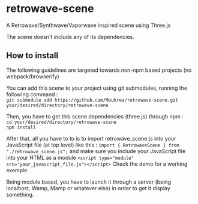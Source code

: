 # retrowave-scene
A Retrowave/Synthwave/Vaporwave inspired scene using Three.js

The scene doesn't include any of its dependencies.

## How to install
The following guidelines are targeted towards non-npm based projects (no webpack/browserify)

You can add this scene to your project using git submodules, running the following command :\
``git submodule add https://github.com/Moukrea/retrowave-scene.git your/desired/directory/retrowave-scene``

Then, you have to get this scene dependencies (three.js) through npm :\
``cd your/desired/directory/retrowave-scene``\
``npm install``

After that, all you have to to is to import retrowave_scene.js into your JavaScript file (at top level) like this :
``import { RetrowaveScene } from "./retrowave_scene.js";``
and make sure you include your JavaScript file into your HTML as a module
``<script type="module" src="your_javascript_file.js"></script>``
Check the demo for a working exemple.

Being module based, you have to launch it through a server (being localhost, Wamp, Mamp or whatever else) in order to get it display something.
